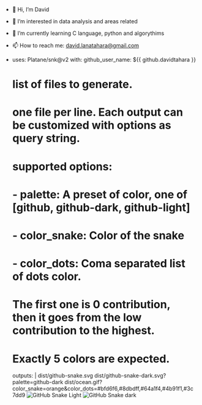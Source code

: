 - 👋 Hi, I’m David
- 👀 I’m interested in data analysis and areas related
- 🌱 I’m currently learning C language, python and algorythims
- 📫 How to reach me: david.lanatahara@gmail.com
- uses: Platane/snk@v2
  with: github_user_name: ${{ github.davidtahara }}

    # list of files to generate.
    # one file per line. Each output can be customized with options as query string.
    #
    #  supported options:
    #  - palette:     A preset of color, one of [github, github-dark, github-light]
    #  - color_snake: Color of the snake
    #  - color_dots:  Coma separated list of dots color.
    #                 The first one is 0 contribution, then it goes from the low contribution to the highest.
    #                 Exactly 5 colors are expected.
    outputs: |
      dist/github-snake.svg
      dist/github-snake-dark.svg?palette=github-dark
      dist/ocean.gif?color_snake=orange&color_dots=#bfd6f6,#8dbdff,#64a1f4,#4b91f1,#3c7dd9
![GitHub Snake Light](github-snake.svg#gh-light-mode-only)
![GitHub Snake dark](github-snake-dark.svg#gh-dark-mode-only)

